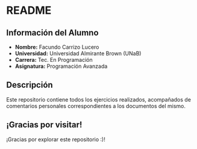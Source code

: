 # README

## Información del Alumno
- **Nombre:** Facundo Carrizo Lucero
- **Universidad:** Universidad Almirante Brown (UNaB)
- **Carrera:** Tec. En Programación
- **Asignatura:** Programación Avanzada

## Descripción
Este repositorio contiene todos los ejercicios realizados, acompañados de comentarios personales correspondientes a los documentos del mismo.

## ¡Gracias por visitar!
¡Gracias por explorar este repositorio :)!
